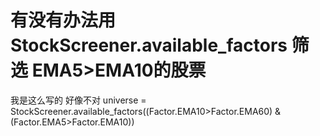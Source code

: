 # 有没有办法用 StockScreener.available_factors 筛选 EMA5&gt;EMA10的股票 

我是这么写的 好像不对 universe = StockScreener.available_factors((Factor.EMA10&gt;Factor.EMA60) & (Factor.EMA5&gt;Factor.EMA10))